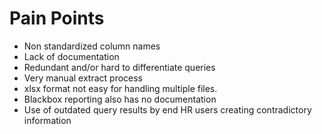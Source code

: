 # Pain Points

- Non standardized column names
- Lack of documentation
- Redundant and/or hard to differentiate queries
- Very manual extract process
- xlsx format not easy for handling multiple files. 
- Blackbox reporting also has no documentation 
- Use of outdated query results by end HR users creating contradictory information